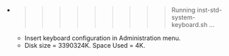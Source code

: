 * >>>>>>>>> Running inst-std-system-keyboard.sh ...
  * Insert keyboard configuration in Administration menu.
  * Disk size = 3390324K. Space Used = 4K.
